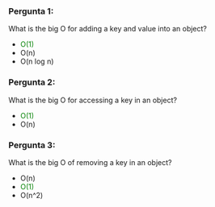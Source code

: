 ### Pergunta 1:

What is the big O for adding a key and value into an object?

- <span style="color:green">O(1)</span>
- O(n)
- O(n log n)

### Pergunta 2:

What is the big O for accessing a key in an object?

- <span style="color:green">O(1)</span>
- O(n)

### Pergunta 3:

What is the big O of removing a key in an object?

- O(n)
- <span style="color:green">O(1)</span>
- O(n^2)
